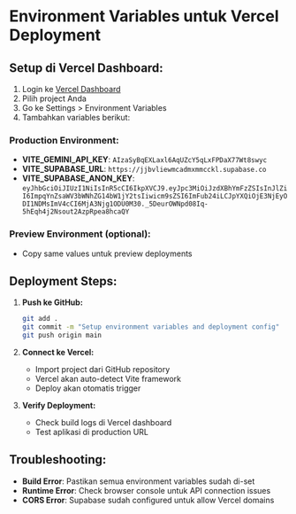 # Environment Variables untuk Vercel Deployment

## Setup di Vercel Dashboard:

1. Login ke [Vercel Dashboard](https://vercel.com/dashboard)
2. Pilih project Anda
3. Go ke Settings > Environment Variables
4. Tambahkan variables berikut:

### Production Environment:
- **VITE_GEMINI_API_KEY**: `AIzaSyBqEXLaxl6AqUZcY5qLxFPDaX77Wt8swyc`
- **VITE_SUPABASE_URL**: `https://jjbvliewmcadmxmmcckl.supabase.co`
- **VITE_SUPABASE_ANON_KEY**: `eyJhbGciOiJIUzI1NiIsInR5cCI6IkpXVCJ9.eyJpc3MiOiJzdXBhYmFzZSIsInJlZiI6ImpqYnZsaWV3bWNhZG14bW1jY2tsIiwicm9sZSI6ImFub24iLCJpYXQiOjE3NjEyODI1NDMsImV4cCI6MjA3Njg1ODU0M30._5DeurOWNpd08Iq-5hEqh4j2Nsout2AzpRpea8hcaQY`

### Preview Environment (optional):
- Copy same values untuk preview deployments

## Deployment Steps:

1. **Push ke GitHub:**
   ```bash
   git add .
   git commit -m "Setup environment variables and deployment config"
   git push origin main
   ```

2. **Connect ke Vercel:**
   - Import project dari GitHub repository
   - Vercel akan auto-detect Vite framework
   - Deploy akan otomatis trigger

3. **Verify Deployment:**
   - Check build logs di Vercel dashboard
   - Test aplikasi di production URL

## Troubleshooting:

- **Build Error**: Pastikan semua environment variables sudah di-set
- **Runtime Error**: Check browser console untuk API connection issues
- **CORS Error**: Supabase sudah configured untuk allow Vercel domains
